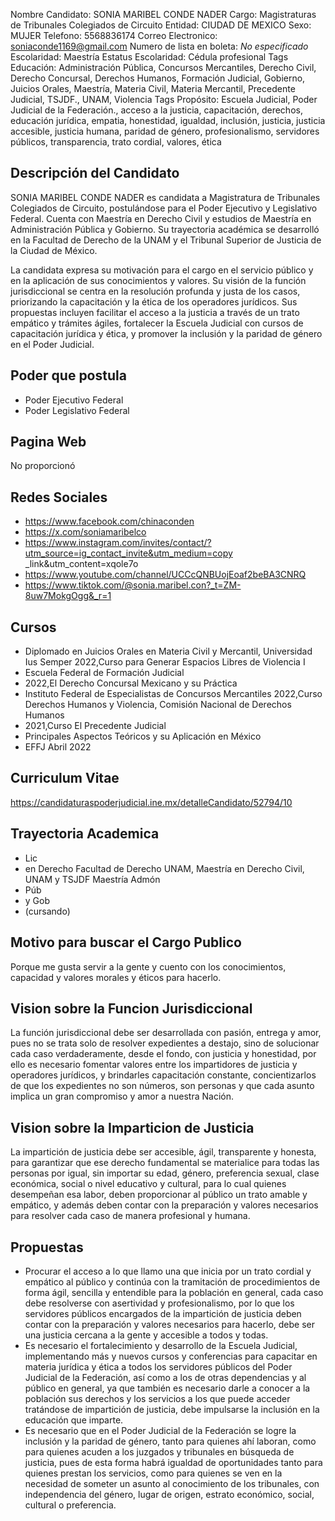 Nombre Candidato: SONIA MARIBEL CONDE NADER
Cargo: Magistraturas de Tribunales Colegiados de Circuito
Entidad: CIUDAD DE MEXICO
Sexo: MUJER
Telefono: 5568836174
Correo Electronico: soniaconde1169@gmail.com
Numero de lista en boleta: *No especificado*
Escolaridad: Maestría
Estatus Escolaridad: Cédula profesional
Tags Educación: Administración Pública, Concursos Mercantiles, Derecho Civil, Derecho Concursal, Derechos Humanos, Formación Judicial, Gobierno, Juicios Orales, Maestría, Materia Civil, Materia Mercantil, Precedente Judicial, TSJDF., UNAM, Violencia
Tags Propósito: Escuela Judicial, Poder Judicial de la Federación., acceso a la justicia, capacitación, derechos, educación jurídica, empatia, honestidad, igualdad, inclusión, justicia, justicia accesible, justicia humana, paridad de género, profesionalismo, servidores públicos, transparencia, trato cordial, valores, ética


## Descripción del Candidato 

SONIA MARIBEL CONDE NADER es candidata a Magistratura de Tribunales Colegiados de Circuito, postulándose para el Poder Ejecutivo y Legislativo Federal. Cuenta con Maestría en Derecho Civil y estudios de Maestría en Administración Pública y Gobierno. Su trayectoria académica se desarrolló en la Facultad de Derecho de la UNAM y el Tribunal Superior de Justicia de la Ciudad de México. 

La candidata expresa su motivación para el cargo en el servicio público y en la aplicación de sus conocimientos y valores. Su visión de la función jurisdiccional se centra en la resolución profunda y justa de los casos, priorizando la capacitación y la ética de los operadores jurídicos. Sus propuestas incluyen facilitar el acceso a la justicia a través de un trato empático y trámites ágiles, fortalecer la Escuela Judicial con cursos de capacitación jurídica y ética, y promover la inclusión y la paridad de género en el Poder Judicial.


## Poder que postula

- Poder Ejecutivo Federal
- Poder Legislativo Federal


## Pagina Web

No proporcionó


## Redes Sociales

- https://www.facebook.com/chinaconden
- https://x.com/soniamaribelco
- https://www.instagram.com/invites/contact/?utm_source=ig_contact_invite&utm_medium=copy _link&utm_content=xqole7o
- https://www.youtube.com/channel/UCCcQNBUojEoaf2beBA3CNRQ
- https://www.tiktok.com/@sonia.maribel.con?_t=ZM-8uw7MokgOgg&_r=1


## Cursos

- Diplomado en Juicios Orales en Materia Civil y Mercantil, Universidad Ius Semper 2022,Curso para Generar Espacios Libres de Violencia I
- Escuela Federal de Formación Judicial
- 2022,El Derecho Concursal Mexicano y su Práctica
- Instituto Federal de Especialistas de Concursos Mercantiles 2022,Curso Derechos Humanos y Violencia, Comisión Nacional de Derechos Humanos
- 2021,Curso El Precedente Judicial
- Principales Aspectos Teóricos y su Aplicación en México
- EFFJ Abril 2022


## Curriculum Vitae

https://candidaturaspoderjudicial.ine.mx/detalleCandidato/52794/10


## Trayectoria Academica

- Lic
- en Derecho Facultad de Derecho UNAM, Maestría en Derecho Civil, UNAM y TSJDF Maestría Admón
- Púb
- y Gob
- (cursando)


## Motivo para buscar el Cargo Publico

Porque me gusta servir a la gente y cuento con los conocimientos, capacidad y valores morales y éticos para hacerlo.


## Vision sobre la Funcion Jurisdiccional

La función jurisdiccional debe ser desarrollada con pasión, entrega y amor, pues no se trata solo de resolver expedientes a destajo, sino de solucionar cada caso verdaderamente, desde el fondo, con justicia y honestidad, por ello es necesario fomentar valores entre los impartidores de justicia y operadores jurídicos, y brindarles capacitación constante, concientizarlos de que los expedientes no son números, son personas y que cada asunto implica un gran compromiso y amor a nuestra Nación.


## Vision sobre la Imparticion de Justicia

La impartición de justicia debe ser accesible, ágil, transparente y honesta, para garantizar que ese derecho fundamental se materialice para todas las personas por igual, sin importar su edad, género, preferencia sexual, clase económica, social o nivel educativo y cultural, para lo cual quienes desempeñan esa labor, deben proporcionar al público un trato amable y empático, y además deben contar con la preparación y valores necesarios para resolver cada caso de manera profesional y humana.


## Propuestas

- Procurar el acceso a lo que llamo una   que inicia por un trato cordial y empático al público y continúa con la tramitación de procedimientos de forma ágil, sencilla y entendible para la población en general, cada caso debe resolverse con asertividad y profesionalismo, por lo que los servidores públicos encargados de la impartición de justicia deben contar con la preparación y valores necesarios para hacerlo, debe ser una justicia cercana a la gente y accesible a todos y todas.
- Es necesario el fortalecimiento y desarrollo de la Escuela Judicial, implementando más y nuevos cursos y conferencias para capacitar en materia jurídica y ética a todos los servidores públicos del Poder Judicial de la Federación, así como a los de otras dependencias y al público en general, ya que también es necesario darle a conocer a la población sus derechos y los servicios a los que puede acceder tratándose de impartición de justicia, debe impulsarse la inclusión en la educación que imparte.
- Es necesario que en el Poder Judicial de la Federación se logre la inclusión y la paridad de género, tanto para quienes ahí laboran, como para quienes acuden a los juzgados y tribunales en búsqueda de justicia, pues de esta forma habrá igualdad de oportunidades tanto para quienes prestan los servicios, como para quienes se ven en la necesidad de someter un asunto al conocimiento de los tribunales, con independencia del género, lugar de origen, estrato económico, social, cultural o preferencia.

